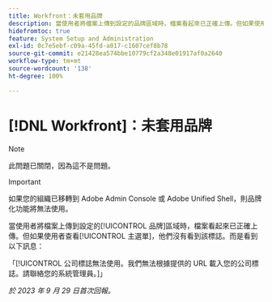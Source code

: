 ```yaml
---
title: Workfront：未套用品牌
description: 當使用者將檔案上傳到設定的品牌區域時，檔案看起來已正確上傳。但如果使用者查看主選單，他們沒有看到該標誌。而是看到錯誤訊息。
hidefromtoc: true
feature: System Setup and Administration
exl-id: 0c7e5ebf-c09a-45fd-a017-c1607cef8b78
source-git-commit: e21428ea574bbe10779cf2a348e01917af0a2640
workflow-type: tm+mt
source-wordcount: '138'
ht-degree: 100%

---
```


# [!DNL Workfront]：未套用品牌

>[!NOTE]
>
>此問題已關閉，因為這不是問題。

>[!IMPORTANT]
>
>如果您的組織已移轉到 Adobe Admin Console 或 Adobe Unified Shell，則品牌化功能將無法使用。

當使用者將檔案上傳到設定的[!UICONTROL 品牌]區域時，檔案看起來已正確上傳。但如果使用者查看[!UICONTROL 主選單]，他們沒有看到該標誌。而是看到以下訊息：

「[!UICONTROL 公司標誌無法使用。我們無法根據提供的 URL 載入您的公司標誌。請聯絡您的系統管理員。]」

_於 2023 年 9 月 29 日首次回報。_
